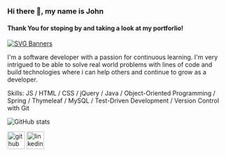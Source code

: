 ### Hi there 👋, my name is John
#### Thank You for stoping by and taking a look at my portforlio!
[![SVG Banners](https://svg-banners.vercel.app/api?type=glitch&text1=$codeup.marco();&width=1000&height=400)](https://github.com/Akshay090/svg-banners)

I'm a software developer with a passion for continuous learning. I'm very intrigued to be able to solve real world problems with lines of code and build technologies where i can help others and continue to grow as a developer.

Skills:  JS / HTML / CSS / jQuery / Java / Object-Oriented Programming / Spring / Thymeleaf / MySQL / Test-Driven Development / Version Control with Git


![GitHub stats](https://github-readme-stats.vercel.app/api?username=John-Pierce42&theme=dark&show_icons=true)  


[<img src='https://cdn.jsdelivr.net/npm/simple-icons@3.0.1/icons/github.svg' alt='github' height='40' style='background:white'>](https://github.com/John-Pierce42)
[<img src='https://cdn.jsdelivr.net/npm/simple-icons@3.0.1/icons/linkedin.svg' alt='linkedin' height='40'>](https://www.linkedin.com/in/johnpierce42/)   







<!-- ### Hi there 👋

Hi I'm John From San Antonio, TX. Thank You for stoping by and taking a look at my portforlio!

I'm a software developer with a passion for continuous learning. I'm very intrigued to be able to solve real world problems with lines of code and build technologies where i can help others and continue to grow as a developer.

[![Anurag's GitHub stats](https://github-readme-stats.vercel.app/api?username=John-Pierce42&theme=chartreuse-dark&show_icons=true)](https://github.com/anuraghazra/github-readme-stats)
 -->

<!-- 
**John-Pierce42/John-Pierce42** is a ✨ _special_ ✨ repository because its `README.md` (this file) appears on your GitHub profile.

Here are some ideas to get you started:

- 🔭 I’m currently working on ...
- 🌱 I’m currently learning ...
- 👯 I’m looking to collaborate on ...
- 🤔 I’m looking for help with ...
- 💬 Ask me about ...
- 📫 How to reach me: ...
- 😄 Pronouns: ...
- ⚡ Fun fact: ...
 -->
